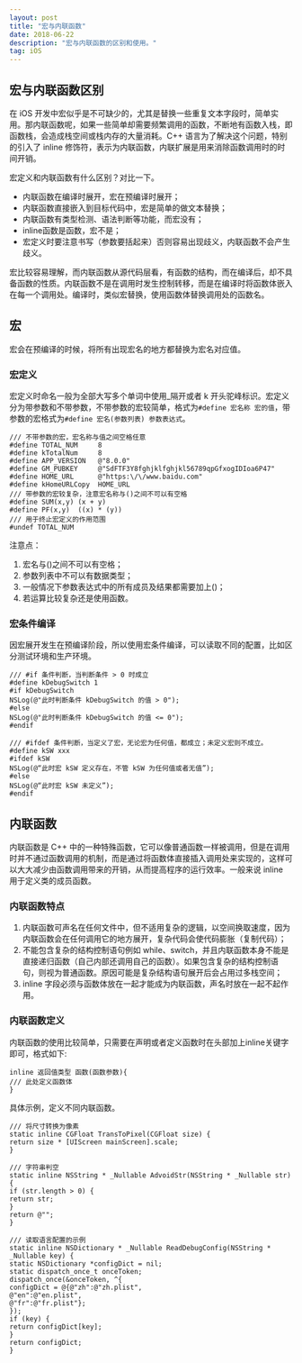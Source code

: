 ```yaml
---
layout: post
title: "宏与内联函数"
date: 2018-06-22 
description: "宏与内联函数的区别和使用。"
tag: iOS 
---   
```


## 宏与内联函数区别

在 iOS 开发中宏似乎是不可缺少的，尤其是替换一些重复文本字段时，简单实用。那内联函数呢，如果一些简单却需要频繁调用的函数，不断地有函数入栈，即函数栈，会造成栈空间或栈内存的大量消耗。C++ 语言为了解决这个问题，特别的引入了 inline 修饰符，表示为内联函数，内联扩展是用来消除函数调用时的时间开销。

宏定义和内联函数有什么区别？对比一下。

* 内联函数在编译时展开，宏在预编译时展开；
* 内联函数直接嵌入到目标代码中，宏是简单的做文本替换；
* 内联函数有类型检测、语法判断等功能，而宏没有；
* inline函数是函数，宏不是；
* 宏定义时要注意书写（参数要括起来）否则容易出现歧义，内联函数不会产生歧义。

宏比较容易理解，而内联函数从源代码层看，有函数的结构，而在编译后，却不具备函数的性质。内联函数不是在调用时发生控制转移，而是在编译时将函数体嵌入在每一个调用处。编译时，类似宏替换，使用函数体替换调用处的函数名。

## 宏

宏会在预编译的时候，将所有出现宏名的地方都替换为宏名对应值。

### 宏定义

宏定义时命名一般为全部大写多个单词中使用_隔开或者 k 开头驼峰标识。宏定义分为带参数和不带参数，不带参数的宏较简单，格式为`#define 宏名称 宏的值`，带参数的宏格式为`#define 宏名(参数列表) 参数表达式`。

```objc
/// 不带参数的宏，宏名称与值之间空格任意
#define TOTAL_NUM     8
#define kTotalNum     8
#define APP_VERSION   @"8.0.0"
#define GM_PUBKEY     @"SdFTF3Y8fghjklfghjkl56789qpGfxogIDIoa6P47"
#define HOME_URL      @"https:\/\/www.baidu.com"
#define kHomeURLCopy  HOME_URL
/// 带参数的宏较复杂，注意宏名称与()之间不可以有空格
#define SUM(x,y) (x + y)
#define PF(x,y)  ((x) * (y))
/// 用于终止宏定义的作用范围
#undef TOTAL_NUM
```

注意点：

1. 宏名与()之间不可以有空格；
2. 参数列表中不可以有数据类型；
3. 一般情况下参数表达式中的所有成员及结果都需要加上()；
4. 若运算比较复杂还是使用函数。

### 宏条件编译

因宏展开发生在预编译阶段，所以使用宏条件编译，可以读取不同的配置，比如区分测试环境和生产环境。

```objc
/// #if 条件判断，当判断条件 > 0 时成立
#define kDebugSwitch 1
#if kDebugSwitch
NSLog(@"此时判断条件 kDebugSwitch 的值 > 0");
#else
NSLog(@"此时判断条件 kDebugSwitch 的值 <= 0");
#endif

/// #ifdef 条件判断，当定义了宏，无论宏为任何值，都成立；未定义宏则不成立。
#define kSW xxx
#ifdef kSW
NSLog(@“此时宏 kSW 定义存在，不管 kSW 为任何值或者无值”);
#else
NSLog(@“此时宏 kSW 未定义”);
#endif
```

## 内联函数

内联函数是 C++ 中的一种特殊函数，它可以像普通函数一样被调用，但是在调用时并不通过函数调用的机制，而是通过将函数体直接插入调用处来实现的，这样可以大大减少由函数调用带来的开销，从而提高程序的运行效率。一般来说 inline 用于定义类的成员函数。

### 内联函数特点

1. 内联函数可声名在任何文件中，但不适用复杂的逻辑，以空间换取速度，因为内联函数会在任何调用它的地方展开，复杂代码会使代码膨胀（复制代码）；
2. 不能包含复杂的结构控制语句例如 while、switch，并且内联函数本身不能是直接递归函数（自己内部还调用自己的函数）。如果包含复杂的结构控制语句，则视为普通函数。原因可能是复杂结构语句展开后会占用过多栈空间；
3. inline 字段必须与函数体放在一起才能成为内联函数，声名时放在一起不起作用。

### 内联函数定义

内联函数的使用比较简单，只需要在声明或者定义函数时在头部加上inline关键字即可，格式如下:

```objc
inline 返回值类型 函数(函数参数){
/// 此处定义函数体
}
```

具体示例，定义不同内联函数。

```objc
/// 将尺寸转换为像素
static inline CGFloat TransToPixel(CGFloat size) {
return size * [UIScreen mainScreen].scale;
}

/// 字符串判空
static inline NSString * _Nullable AdvoidStr(NSString * _Nullable str) {
if (str.length > 0) {
return str;
}
return @"";
}

/// 读取语言配置的示例
static inline NSDictionary * _Nullable ReadDebugConfig(NSString * _Nullable key) {
static NSDictionary *configDict = nil;
static dispatch_once_t onceToken;
dispatch_once(&onceToken, ^{
configDict = @{@"zh":@"zh.plist",
@"en":@"en.plist",
@"fr":@"fr.plist"};
});
if (key) {
return configDict[key];
}
return configDict;
}
```

